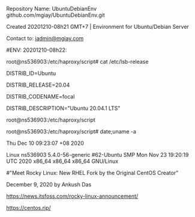 Repository Name: UbuntuDebianEnv
github.com/mgiay/UbuntuDebianEnv.git

Created 20201210-08h21 GMT+7 | Environment for Ubuntu/Debian Server

Contact to: iadmin@mgiay.com


#ENV: 20201210-08h22:    

root@ns536903:/etc/haproxy/script# cat /etc/lsb-release

DISTRIB_ID=Ubuntu

DISTRIB_RELEASE=20.04

DISTRIB_CODENAME=focal

DISTRIB_DESCRIPTION="Ubuntu 20.04.1 LTS"

root@ns536903:/etc/haproxy/script


root@ns536903:/etc/haproxy/script# date;uname -a

Thu Dec 10 09:23:07 +08 2020

Linux ns536903 5.4.0-56-generic #62-Ubuntu SMP Mon Nov 23 19:20:19 UTC 2020 x86_64 x86_64 x86_64 GNU/Linux


#"Meet Rocky Linux: New RHEL Fork by the Original CentOS Creator"

December 9, 2020 by Ankush Das

https://news.itsfoss.com/rocky-linux-announcement/ 

https://centos.rip/
